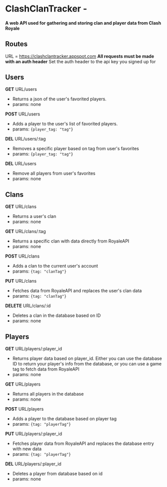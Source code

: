 # ClashClanTracker - 
#### A web API used for gathering and storing clan and player data from Clash Royale


## Routes
URL = https://clashclantracker.appspot.com
__All requests must be made with an auth header__
Set the auth header to the api key you signed up for

## __Users__

**GET**             URL/users
* Returns a json of the user's favorited players.
* params: none

**POST**            URL/users
* Adds a player to the user's list of favorited players.
* params: ```{player_tag: "tag"}```

**DEL**             URL/users/:tag
* Removes a specific player based on tag from user's favorites
* params: ```{player_tag: "tag"}```

**DEL**             URL/users
* Remove all players from user's favorites
* params: none


## __Clans__

**GET**             URL/clans
* Returns a user's clan
* params: none

**GET**             URL/clans/:tag
* Returns a specific clan with data directly from RoyaleAPI
* params: none

**POST**            URL/clans
* Adds a clan to the current user's account
* params: ```{tag: "clanTag"}```

**PUT**             URL/clans
* Fetches data from RoyaleAPI and replaces the user's clan data
* params: ```{tag: "clanTag"}```

**DELETE**          URL/clans/:id
* Deletes a clan in the database based on ID
* params: none

## __Players__

**GET**             URL/players/:player_id
* Returns player data based on player_id. Either you can use the database ID to return your player's info from the database, or you can use a game tag to fetch data from RoyaleAPI
* params: none

**GET**            URL/players
* Returns all players in the database
* params: none

**POST**           URL/players
* Adds a player to the database based on player tag
* params: ```{tag: "playerTag"}```

**PUT**             URL/players/:player_id
* Fetches player data from RoyaleAPI and replaces the database entry with new data
* params: ```{tag: "playerTag"}```

**DEL**             URL/players/:player_id
* Deletes a player from database based on id
* params: none
